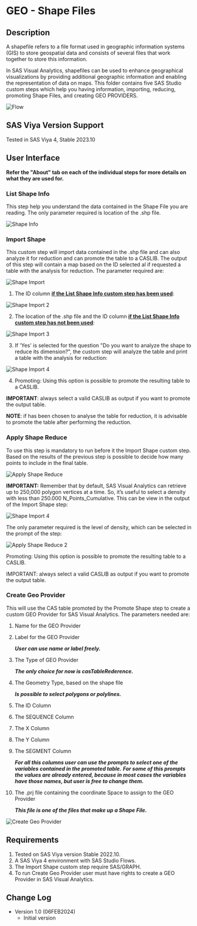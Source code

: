 # GEO - Shape Files

## Description

A shapefile refers to a file format used in geographic information systems (GIS) to store geospatial data and consists of several files 
that work together to store this information.
 
In SAS Visual Analytics, shapefiles can be used to enhance geographical visualizations by providing additional geographic information and 
enabling the representation of data on maps.
This folder contains five SAS Studio custom steps which help you having information, importing, reducing, promoting Shape Files, and 
creating GEO PROVIDERS.

![Flow](./img/ShapeFile-Example_Flow.png)

## SAS Viya Version Support
Tested in SAS Viya 4, Stable 2023.10

## User Interface

**Refer the "About" tab on each of the individual steps for more details on what they are used for.**

### List Shape Info

This step help you understand the data contained in the Shape File you are reading.
The only parameter required is location of the .shp file.

![Shape Info](./img/ShapeInfo.png)

### Import Shape

This custom step will import data contained in the .shp file and can also analyze it for reduction and can promote the table to a CASLIB.
The output of this step will contain a map based on the ID selected al if requested a table with the analysis for reduction.
The parameter required are:

![Shape Import](./img/ShapeImport.png)

1. The ID column <ins>**if the List Shape Info custom step has been used**</ins>:

![Shape Import 2](./img/ShapeImport_2.png)

2. The location of the .shp file and the ID column <ins>**if the List Shape Info custom step has not been used**</ins>:

![Shape Import 3](./img/ShapeImport_3.png)

3. If 'Yes' is selected for the question "Do you want to analyze the shape to reduce its dimension?", the custom step will analyze the 
table and print a table with the analysis for 
reduction:

![Shape Import 4](./img/ShapeImport_4.png)

4. Promoting: Using this option is possible to promote the resulting table to a CASLIB.

**IMPORTANT**: always select a valid CASLIB as output if you want to promote the output table.

**NOTE**: if has been chosen to analyse the table for reduction, it is advisable to promote the table after performing the reduction.

### Apply Shape Reduce

To use this step is mandatory to run before it the Import Shape custom step.
Based on the results of the previous step is possible to decide how many points to include in the final table.

![Apply Shape Reduce](./img/ApplyShapeReduce.png)

**IMPORTANT:**
Remember that by default, SAS Visual Analytics can retrieve up to 250,000 polygon vertices at a time.
So, it’s useful to select a density with less than 250.000 N_Points_Cumulative. This can be view in the output of the Import Shape step:

![Shape Import 4](./img/ShapeImport_4.png)

The only parameter required is the level of density, which can be selected in the prompt of the step:

![Apply Shape Reduce 2](./img/ApplyShapeReduce_2.png)

Promoting: Using this option is possible to promote the resulting table to a CASLIB.

IMPORTANT: always select a valid CASLIB as output if you want to promote the output table.

### Create Geo Provider

This will use the CAS table promoted by the Promote Shape step to create a custom GEO Provider for SAS Visual Analytics.
The parameters needed are:

1. Name for the GEO Provider
2. Label for the GEO Provider

	***User can use name or label freely.***

3. The Type of GEO Provider 

	***The only choice for now is casTableRederence.***
	
4. The Geometry Type, based on the shape file 

	***Is possible to select polygons or polylines.***

5. The ID Column 
6. The SEQUENCE Column
7. The X Column
8. The Y Column
9. The SEGMENT Column

	***For all this columns user can use the prompts to select one of the variables contained in the promoted table.***
	***For some of this prompts the values are already entered, because in most cases the variables have those names, but user is free to change them.***
	
10. The .prj file containing the coordinate Space to assign to the GEO Provider

	***This file is one of the files that make up a Shape File.***


![Create Geo Provider](./img/CreateGEOProvider.png)

## Requirements

1. Tested on SAS Viya version Stable 2022.10.
2. A SAS Viya 4 environment with SAS Studio Flows.
3. The Import Shape custom step require SAS/GRAPH.
4. To run Create Geo Provider user must have rights to create a GEO Provider in SAS Visual Analytics.

## Change Log

* Version 1.0 (06FEB2024) 
    * Initial version
